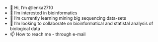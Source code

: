 - 👋 Hi, I’m @lenka2710
- 👀 I’m interested in bioinformatics 
- 🌱 I’m currently learning mining big sequencing data-sets
- 💞️ I’m looking to collaborate on bioinformatical and statistal analysis of biological data
- 📫 How to reach me - through e-mail

<!---
lenka2710/lenka2710 is a ✨ special ✨ repository because its `README.md` (this file) appears on your GitHub profile.
You can click the Preview link to take a look at your changes.
--->
